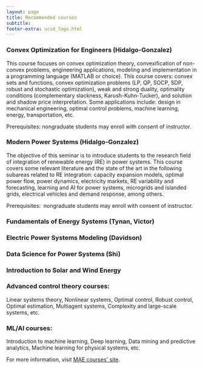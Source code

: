 ```yaml
---
layout: page
title: Recommended courses
subtitle:
footer-extra: ucsd_logo.html
---
```


### Convex Optimization for Engineers (Hidalgo-Gonzalez)

This course focuses on convex optimization theory, convexification of non-convex problems, 
engineering applications, modeling and implementation in a programming language (MATLAB or choice). 
This course covers: convex sets and functions, convex optimization problems (LP, QP, SOCP, SDP, 
robust and stochastic optimization), weak and strong duality, optimality conditions (complementary 
slackness, Karush-Kuhn-Tucker), and solution and shadow price interpretation. Some applications 
include: design in mechanical engineering, optimal control problems, machine learning, energy, 
transportation, etc. 

Prerequisites: nongraduate students may enroll with consent of instructor.


### Modern Power Systems (Hidalgo-Gonzalez)

The objective of this seminar is to introduce students to the research field of integration
of renewable energy (RE) in power systems. This course covers some relevant literature 
and the state of the art in the following subareas related to RE integration: capacity 
expansion models, optimal power flow, power dynamics, electricity markets, RE variability 
and forecasting, learning and AI for power systems, microgrids and islanded grids, 
electrical vehicles and demand response, among others.
 
Prerequisites:  nongraduate students may enroll with consent of instructor.


### Fundamentals of Energy Systems (Tynan, Victor)


### Electric Power Systems Modeling (Davidson) 


### Data Science for Power Systems (Shi)


### Introduction to Solar and Wind Energy


### Advanced control theory courses: 

Linear systems theory, Nonlinear systems, Optimal control, Robust control, 
Optimal estimation, Multiagent systems, Complexity and large-scale systems, etc.


### ML/AI courses: 

Introduction to machine learning, Deep learning, Data mining and predictive analytics, 
Machine learning for physical systems, etc.

For more information, visit [MAE courses' site](https://www.ucsd.edu/catalog/courses/MAE.html).
